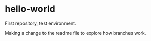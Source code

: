 # hello-world
First repository, test environment.

Making a change to the readme file to explore how branches work.
